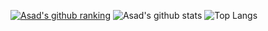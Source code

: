 [![Asad's github ranking](https://github-readme-ranking.vercel.app/api/rank?username=Composera&country_code=uzbekistan&show_private=true)](https://commits.top/uzbekistan_private.html) 
![Asad's github stats](https://github-readme-stats.vercel.app/api?username=Composera&show_icons=true&theme=tokyonight&count_private=true)
![Top Langs](https://github-readme-stats.vercel.app/api/top-langs/?username=Composera&theme=algolia&layout=compact&langs_count=10&hide=Jupyter%20Notebook&bg_color=30,e96443,904e95&title_color=fff&text_color=fff)
